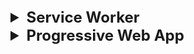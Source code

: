 <details >
 <summary style="font-size: x-large; font-weight: bold">Service Worker</summary>

- Service workers essentially act as proxy servers that sit between web applications, the browser, and the network (when available). 
- They are intended, among other things, to enable the creation of effective offline experiences, intercept network requests, and take appropriate action based on whether the network is available, and update assets residing on the server. 
- They will also allow access to push notifications and background sync APIs.
- Browser provides **separate thread** to service worker, which does not impact website performance.
- It works only on **HTTPS**, for security reasons. In firefox we can't open this in private window also.
- It does not work all browsers, but it is supported by most of them.
- A service worker is an event-driven worker
- It **can't access DOM, local storage, session storage**
- We can have multiple service workers for a single website. We can define scope of service worker to be at root or any folder

https://developer.mozilla.org/en-US/docs/Web/API/Service_Worker_API

Difference between Service Worker and Web Worker: 
1. https://dev.to/bharat5604/web-worker-service-worker-and-worklets-a-comprehensive-guide-1f64
2. https://www.dhiwise.com/post/web-workers-vs-service-workers-in-javascript
### Setting Up Service Worker

```html
//index.html

<!DOCTYPE html>
<html lang="en">
  <head>
    <meta charset="UTF-8" />
    <meta name="viewport" content="width=device-width, initial-scale=1.0" />
    <title>Namaste Frontend System Design</title>
    <link rel="stylesheet" href="./style.css" />
    <link rel="manifest" href="./manifest.json" />
  </head>
  <body>
    <h1>Namaste Frontend System Design</h1>
    <img src="./photo.png" alt="photo" />
    <script src="./script.js"></script>
  </body>
</html>
```

1. Create a `sw.js` file. We can name it whatever we want.
2. Register the service worker.
```js
//script.js

// Check if service worker is supported by our browser
if (navigator.serviceWorker) {
  // Register the service worker

  navigator.serviceWorker
    .register("./sw.js", {
      scope: "./",
    })
    .then((res) => {
      console.log("Service worker registered successfully");
    })
    .catch((err) => {
      console.log("Error registering service worker", err);
    });
}
```

3. Service worker are Event-Driven. Below are some events that are triggered by the service worker.
```js
//sw.js

self.addEventListener("install", (e) => {

});

self.addEventListener("activate", (e) => {

});

self.addEventListener("fetch", (e) => {

});
```

4. All the data which is needed to render a page like html, css, js etc are stored by service worker in `cache storage`.

```js
//sw.js

const CACHE_NAME = "demo/v7";

const CACHE_FILES = [
  "./index.html",
  "./style.css",
  "./photo.png",
  "./script.js",
];

self.addEventListener("install", (e) => {
  e.waitUntil(
    caches.open(CACHE_NAME).then((cache) => {
      cache.addAll(CACHE_FILES);
    })
  );
});
```
![img_1.png](img_1.png)

5. How to use service worker?

Always first fetch data from network and if user is offline then fetch data from cache as backup
```js
//sw.js

self.addEventListener("fetch", (e) => {
    // Offline exprience
    // Whenever a file is requested,
    // 1. fetch from network, update my cache 2. cache as a fallback

    e.respondWith(
        fetch(e.request)
            .then((res) => {
                // update my cache
                const cloneData = res.clone();
                caches.open(CACHE_NAME).then((cache) => {
                    cache.put(e.request, cloneData);
                });
                console.log("returning from network");
                return res;
            })
            .catch(() => {
                console.log("returning from cache");
                return caches.match(e.request).then((file) => file);
            })
    );
});
```
With this whenever we have fetch call then it is intercepted by our service work and we try to get data from server
if fetch was successful then cache is updated and we return the response.

But if something goes wrong like server is down, network issue etc then we return from cache.


6. Clean-Up Step: Once start having multiple version of the same service work, then cleaning previous version cached data is 
important. We can do this during `activate` event

```js
self.addEventListener("activate", (e) => {
  // Clean up useless cache
  e.waitUntil(
    caches.keys().then((keyList) => {
      return Promise.all(
        keyList.map((key) => {
          if (key != CACHE_NAME) {
            return caches.delete(key);
          }
        })
      );
    })
  );
});
```
### Here are the two primary strategies:

1. **Cache-First Strategy :** Show data from the cache first, then make an API call in the background to update the cache.

    **Use Case:**
    When you want to prioritize faster load times and offline availability.
    Ideal for content that doesn’t change frequently.

2. **Network-First Strategy:** Make an API call first to fetch the latest data, then cache the response, and fall back to the cache if the network request fails.

    **Use Case:**
    When you want to ensure the user always gets the most up-to-date data.
    Ideal for dynamic content that changes frequently.

**Tips for choosing the Right Strategy:**

1. **Cache-First Strategy** is generally better for applications where performance and offline access are critical, and the data doesn’t change too often, such as news articles, blogs, or static content.
2. **Network-First Strategy** is more suitable for applications where the most recent data is important, such as social media feeds, stock prices, or real-time applications.


We can however also use a combination of both Strategies. For example, you might use a cache-first strategy for static assets (like images and CSS) and a network-first strategy for dynamic API calls.

**How to create a service worker in a react application**: https://engagespot.co/blog/how-to-create-a-service-worker-in-a-react-application
</details>




<details >
 <summary style="font-size: x-large; font-weight: bold">Progressive Web App</summary>


</details>

